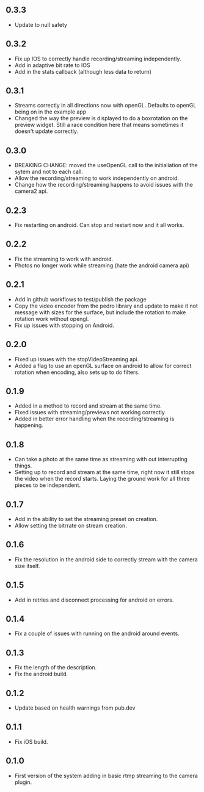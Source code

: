 ## 0.3.3

* Update to null safety

## 0.3.2

* Fix up IOS to correctly handle recording/streaming independently.
* Add in adaptive bit rate to IOS
* Add in the stats callback (although less data to return)

## 0.3.1

* Streams correctly in all directions now with openGL.  Defaults to openGL being on
in the example app
* Changed the way the preview is displayed to do a boxrotation on the preview widget.
Still a race condition here that means sometimes it doesn't update correctly.

## 0.3.0

* BREAKING CHANGE: moved the useOpenGL call to the initialiation
of the sytem and not to each call.
* Allow the recording/streaming to work independently on
android.
* Change how the recording/streaming happens to avoid issues with
the camera2 api.

## 0.2.3

* Fix restarting on android.  Can stop and restart now and
it all works.

## 0.2.2

* Fix the streaming to work with android.
* Photos no longer work while streaming (hate the android 
  camera api)

## 0.2.1

* Add in github workflows to test/publish the package
* Copy the video encoder from the pedro library and update
  to make it not message with sizes for the surface, but
  include the rotation to make rotation work without opengl.
* Fix up issues with stopping on Android.

## 0.2.0

* Fixed up issues with the stopVideoStreaming api.
* Added a flag to use an openGL surface on android to allow for
  correct rotation when encoding, also sets up to do filters.

## 0.1.9

* Added in a method to record and stream at the same time.
* Fixed issues with streaming/previews not working correctly
* Added in better error handling when the recording/streaming is happening.

## 0.1.8

* Can take a photo at the same time as streaming with out interrupting things.
* Setting up to record and stream at the same time, right now it still stops
  the video when the record starts.  Laying the ground work for all three
  pieces to be independent.

## 0.1.7

* Add in the ability to set the streaming preset on creation.
* Allow setting the bitrrate on stream creation.

## 0.1.6

* Fix the resolution in the android side to correctly stream with the camera
  size itself.

## 0.1.5

* Add in retries and disconnect processing for android on errors.

## 0.1.4

* Fix a couple of issues with running on the android around events.

## 0.1.3

* Fix the length of the description.
* Fix the android build.

## 0.1.2

* Update based on health warnings from pub.dev

## 0.1.1

* Fix iOS build.

## 0.1.0

* First version of the system adding in basic rtmp streaming
to the camera plugin.

